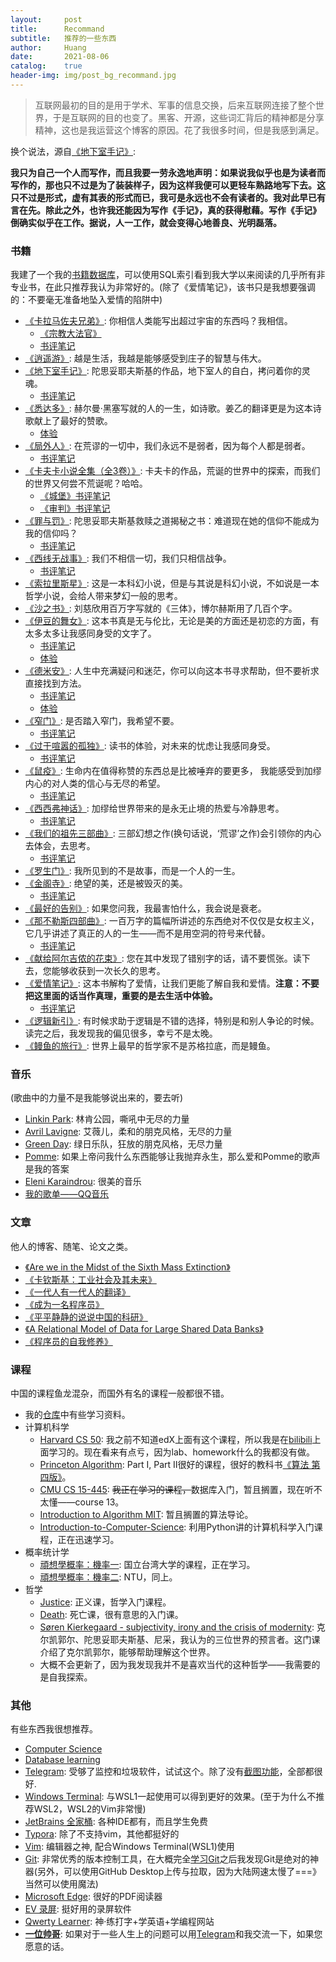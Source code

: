 ```yaml
---
layout:     post
title:      Recommand
subtitle:   推荐的一些东西
author:     Huang
date:       2021-08-06
catalog:    true
header-img: img/post_bg_recommand.jpg
---
```


> 互联网最初的目的是用于学术、军事的信息交换，后来互联网连接了整个世界，于是互联网的目的也变了。黑客、开源，这些词汇背后的精神都是分享精神，这也是我运营这个博客的原因。花了我很多时间，但是我感到满足。

换个说法，源自[《地下室手记》](https://huang-feiyu.github.io/2021/05/25/Notes-from-Underground):

**我只为自己一个人而写作，而且我要一劳永逸地声明：如果说我似乎也是为读者而写作的，那也只不过是为了装装样子，因为这样我便可以更轻车熟路地写下去。这只不过是形式，虚有其表的形式而已，我可是永远也不会有读者的。我对此早已有言在先。除此之外，也许我还能因为写作《手记》，真的获得慰藉。写作《手记》倒确实似乎在工作。据说，人一工作，就会变得心地善良、光明磊落。**


### 书籍

我建了一个我的[书籍数据库](https://github.com/huang-feiyu/huang-feiyu.github.io/blob/master/Resources/mybook.db)，可以使用SQL索引看到我大学以来阅读的几乎所有非专业书，在此只推荐我认为非常好的。(除了《爱情笔记》，该书只是我想要强调的：不要毫无准备地坠入爱情的陷阱中)

* [《卡拉马佐夫兄弟》](https://book.douban.com/subject/25887924/): 你相信人类能写出超过宇宙的东西吗？我相信。
    * [《宗教大法官》](https://huangfeiyu.blogspot.com/2021/08/blog-post.html)
    * [书评笔记](https://huang-feiyu.github.io/2021/08/01/The-Brothers-Karamazov)
* [《逍遥游》](https://zh.m.wikisource.org/wiki/%E8%8E%8A%E5%AD%90/%E9%80%8D%E9%81%99%E9%81%8A): 越是生活，我越是能够感受到庄子的智慧与伟大。
* [《地下室手记》](https://book.douban.com/subject/34990839/): 陀思妥耶夫斯基的作品，地下室人的自白，拷问着你的灵魂。
    * [书评笔记](https://huang-feiyu.github.io/2021/05/25/Notes-from-Underground/)
* [《悉达多》](https://book.douban.com/subject/26980487/): 赫尔曼·黑塞写就的人的一生，如诗歌。姜乙的翻译更是为这本诗歌献上了最好的赞歌。
    * [体验](https://huang-feiyu.github.io/2021/05/20/Essay-5/#para-5)
* [《局外人》](https://book.douban.com/subject/24257486/): 在荒谬的一切中，我们永远不是弱者，因为每个人都是弱者。
    * [书评笔记](https://huang-feiyu.github.io/2021/07/28/The-Stranger/)
* [《卡夫卡小说全集（全3卷）》](https://book.douban.com/subject/25793952/): 卡夫卡的作品，荒诞的世界中的探索，而我们的世界又何尝不荒诞呢？哈哈。
    * [《城堡》书评笔记](https://huang-feiyu.github.io/2021/07/12/The-Castle/)
    * [《审判》书评笔记](https://huang-feiyu.github.io/2021/07/16/The-Trial/)
* [《罪与罚》](https://book.douban.com/subject/25887912/): 陀思妥耶夫斯基救赎之道揭秘之书：难道现在她的信仰不能成为我的信仰吗？
    * [书评笔记](https://huang-feiyu.github.io/2021/08/15/Crime-and-Punishment)
* [《西线无战事》](https://book.douban.com/subject/35272817/): 我们不相信一切，我们只相信战争。        
    * [书评笔记](https://huang-feiyu.github.io/2021/05/15/Im-Westen-nichts-Neues/) 
* [《索拉里斯星》](https://book.douban.com/subject/1440243/): 这是一本科幻小说，但是与其说是科幻小说，不如说是一本哲学小说，会给人带来梦幻一般的思考。
* [《沙之书》](https://book.douban.com/subject/25796049/): 刘慈欣用百万字写就的《三体》，博尔赫斯用了几百个字。
* [《伊豆的舞女》](https://book.douban.com/subject/25899960/): 这本书真是无与伦比，无论是美的方面还是初恋的方面，有太多太多让我感同身受的文字了。
    * [书评笔记](https://huang-feiyu.github.io/2021/07/08/The-Dancing-Girl-of-Izu)
    * [体验](https://huang-feiyu.github.io/2021/07/04/Essay-18/)
* [《德米安》](https://book.douban.com/subject/35060088/): 人生中充满疑问和迷茫，你可以向这本书寻求帮助，但不要祈求直接找到方法。
    * [书评笔记](https://huang-feiyu.github.io/2021/05/22/Demian/)
    * [体验](https://huang-feiyu.github.io/2021/07/03/Essay-17/)
* [《窄门》](https://book.douban.com/subject/30331835/): 是否踏入窄门，我希望不要。
    * [书评笔记](https://huang-feiyu.github.io/2021/08/13/Moral-Trilogy)
* [《过于喧嚣的孤独》](https://book.douban.com/subject/26220767/): 读书的体验，对未来的忧虑让我感同身受。
    * [书评笔记](https://huang-feiyu.github.io/2021/06/12/Too-Loud-a-Solitude/)
* [《鼠疫》](https://book.douban.com/subject/24257229/): 生命内在值得称赞的东西总是比被唾弃的要更多， 我能感受到加缪内心的对人类的信心与无尽的希望。
    * [书评笔记](https://huang-feiyu.github.io/2021/08/05/The-Plague)
* [《西西弗神话》](https://book.douban.com/subject/24257403/): 加缪给世界带来的是永无止境的热爱与冷静思考。
    * [书评笔记](https://huang-feiyu.github.io/2021/08/04/Sisiyphus-myth)
* [《我们的祖先三部曲》](https://book.douban.com/subject/34831995/): 三部幻想之作(换句话说，‘荒谬’之作)会引领你的内心去体会，去思考。
    * [书评笔记](https://huang-feiyu.github.io/2021/06/06/Our-ancestors/)
* [《罗生门》](https://book.douban.com/subject/26627837/): 我所见到的不是故事，而是一个人的一生。
* [《金阁寺》](https://book.douban.com/subject/30278166/): 绝望的美，还是被毁灭的美。
    * [书评笔记](https://huang-feiyu.github.io/2021/07/19/The-temple-of-the-Golden-Pavilion/) 
* [《最好的告别》](https://book.douban.com/subject/26576861/): 如果您问我，我最害怕什么，我会说是衰老。
* [《那不勒斯四部曲》](https://book.douban.com/subject/26878124/): 一百万字的篇幅所讲述的东西绝对不仅仅是女权主义，它几乎讲述了真正的人的一生——而不是用空洞的符号来代替。
    * [书评笔记](https://huang-feiyu.github.io/2021/07/02/Neapolitan-Novels/)
* [《献给阿尔吉侬的花束》](https://book.douban.com/subject/26362836/): 您在其中发现了错别字的话，请不要慌张。读下去，您能够收获到一次长久的思考。
* [《爱情笔记》](https://book.douban.com/subject/26286235/): 这本书解构了爱情，让我们更能了解自我和爱情。**注意：不要把这里面的话当作真理，重要的是去生活中体验。**
    * [书评笔记](https://huang-feiyu.github.io/2021/06/04/Essays-in-Love/)
* [《逻辑新引》](https://book.douban.com/subject/35077389/): 有时候求助于逻辑是不错的选择，特别是和别人争论的时候。读完之后，我发现我的偏见很多，幸亏不是太晚。
* [《鳗鱼的旅行》](https://book.douban.com/subject/35167939/): 世界上最早的哲学家不是苏格拉底，而是鳗鱼。


### 音乐
(歌曲中的力量不是我能够说出来的，要去听)
* [Linkin Park](https://www.linkinpark.com/): 林肯公园，嘶吼中无尽的力量
* [Avril Lavigne](https://avrillavigne.com/): 艾薇儿，柔和的朋克风格，无尽的力量
* [Green Day](https://greenday.com/): 绿日乐队，狂放的朋克风格，无尽力量
* [Pomme](https://instagram.com/pommeofficial): 如果上帝问我什么东西能够让我抛弃永生，那么爱和Pomme的歌声是我的答案
* [Eleni Karaindrou](https://y.qq.com/n/ryqq/singer/002767Dy3RcEmV): 很美的音乐
* [我的歌单——QQ音乐](https://y.qq.com/n/ryqq/profile/like/song?uin=oiCk7e-q7K-s)


### 文章

他人的博客、随笔、论文之类。

* [《Are we in the Midst of the Sixth Mass Extinction》](https://www.sciencealert.com/here-s-how-biodiversity-experts-recognise-that-we-re-midst-a-mass-extinction)
* [《卡钦斯基：工业社会及其未来》](https://z.arlmy.me/Wiki/library/Original_Kaczynski_IndustrialSocietyAndItsFuture.html)
* [《一代人有一代人的翻译》](https://huangfeiyu.blogspot.com/2021/06/article-1-translation.html)
* [《成为一名程序员》](../Resources/成为一名程序员.md)
* [《平平静静的说说中国的科研》](http://www.ruanyifeng.com/blog/2010/07/my_thoughts_on_china_scientific_research.html)
* [《A Relational Model of Data for Large Shared Data Banks》](https://www.seas.upenn.edu/~zives/03f/cis550/codd.pdf)
* [《程序员的自我修养》](https://leohxj.gitbooks.io/a-programmer-prepares/content/programmer-basic/index.html)

### 课程

中国的课程鱼龙混杂，而国外有名的课程一般都很不错。

* 我的[仓库](https://github.com/huang-feiyu/Learning-Space)中有些学习资料。
* 计算机科学
  * [Harvard CS 50](https://www.edx.org/course/introduction-computer-science-harvardx-cs50x): 我之前不知道edX上面有这个课程，所以我是在[bilibili](https://www.bilibili.com/video/BV1Rb411378V?from=search&seid=889686890287034094)上面学习的。现在看来有点亏，因为lab、homework什么的我都没有做。
  * [Princeton Algorithm](https://www.coursera.org/learn/algorithms-part1/home/welcome): Part I, Part II很好的课程，很好的教科书[《算法 第四版》](https://item.jd.com/11098789.html)。
  * [CMU CS 15-445](https://15445.courses.cs.cmu.edu/fall2020/): ~~我正在学习的课程，~~数据库入门，暂且搁置，现在听不太懂——course 13。
  * [Introduction to Algorithm MIT](https://ocw.mit.edu/courses/electrical-engineering-and-computer-science/6-046j-introduction-to-algorithms-sma-5503-fall-2005/): 暂且搁置的算法导论。
  * [Introduction-to-Computer-Science](https://ocw.mit.edu/courses/electrical-engineering-and-computer-science/6-0001-introduction-to-computer-science-and-programming-in-python-fall-2016/index.htm): 利用Python讲的计算机科学入门课程，正在迅速学习。
* 概率统计学
  * [頑想學概率：機率一](https://www.coursera.org/learn/prob1#syllabus): 国立台湾大学的课程，正在学习。
  * [頑想學概率：機率二](https://www.coursera.org/learn/prob2): NTU，同上。
* 哲学
  * [Justice](https://justiceharvard.org/): 正义课，哲学入门课程。
  * [Death](https://oyc.yale.edu/death/phil-176): 死亡课，很有意思的入门课。
  * [Søren Kierkegaard - subjectivity, irony and the crisis of modernity](https://www.coursera.org/learn/kierkegaard): 克尔凯郭尔、陀思妥耶夫斯基、尼采，我认为的三位世界的预言者。这门课介绍了克尔凯郭尔，能够帮助理解这个世界。
  * 大概不会更新了，因为我发现我并不是喜欢当代的这种哲学——我需要的是自我探索。

### 其他

有些东西我很想推荐。

* [Computer Science](https://github.com/huang-feiyu/computer-science)
* [Database learning](https://github.com/huang-feiyu/Learning-Space/tree/master/Other/awesome-database-learning)
* [Telegram](https://telegram.org/): 受够了监控和垃圾软件，试试这个。除了没有[截图功能](https://www.snipaste.com/)，全部都很好.
* [Windows Terminal](https://github.com/microsoft/terminal): 与WSL1一起使用可以得到更好的效果。(至于为什么不推荐WSL2，WSL2的Vim非常慢)
* [JetBrains 全家桶](https://www.jetbrains.com/?var=1): 各种IDE都有，而且学生免费
* [Typora](https://typora.io/): 除了不支持vim，其他都挺好的
* [Vim](https://www.vim.org/): 编辑器之神, 配合Windows Terminal(WSL1)使用
* [Git](https://git-scm.com/): 非常优秀的版本控制工具，在大概完全[学习Git](https://huang-feiyu.github.io/2021/07/28/Learning-Git/)之后我发现Git是绝对的神器(另外，可以使用GitHub Desktop上传与拉取，因为大陆网速太慢了===》当然可以使用魔法)
* [Microsoft Edge](https://www.microsoft.com/en-us/edge): 很好的PDF阅读器
* [EV 录屏](https://www.ieway.cn/evcapture.html): 挺好用的录屏软件
* [Qwerty Learner](https://qwerty.kaiyi.cool/): 神·练打字+学英语+学编程网站
* **[一位帅哥](https://huang-feiyu.github.io/about)**: 如果对于一些人生上的问题可以用[Telegram](https://t.me/huangfeiyu)和我交流一下，如果您愿意的话。
